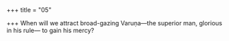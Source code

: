 +++
title = "05"

+++
When will we attract broad-gazing Varuṇa—the superior man, glorious  in his rule—
to gain his mercy?